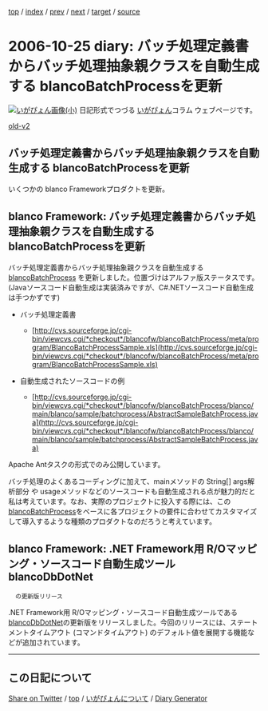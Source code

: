 [top](https://igapyon.github.io/diary/) 
 / [index](https://igapyon.github.io/diary/2006/index.html) 
 / [prev](https://igapyon.github.io/diary/2006/ig061020.html) 
 / [next](https://igapyon.github.io/diary/2006/ig061028.html) 
 / [target](https://igapyon.github.io/diary/2006/ig061025.html) 
 / [source](https://github.com/igapyon/diary/blob/gh-pages/2006/ig061025.html.src.md) 

2006-10-25 diary: バッチ処理定義書からバッチ処理抽象親クラスを自動生成する blancoBatchProcessを更新
=====================================================================================================
[![いがぴょん画像(小)](https://igapyon.github.io/diary/images/iga200306s.jpg "いがぴょん")](https://igapyon.github.io/diary/memo/memoigapyon.html) 日記形式でつづる [いがぴょん](https://igapyon.github.io/diary/memo/memoigapyon.html)コラム ウェブページです。

[old-v2](ig061025-orig.html)

## バッチ処理定義書からバッチ処理抽象親クラスを自動生成する blancoBatchProcessを更新

いくつかの blanco Frameworkプロダクトを更新。


## blanco Framework: バッチ処理定義書からバッチ処理抽象親クラスを自動生成する blancoBatchProcessを更新

バッチ処理定義書からバッチ処理抽象親クラスを自動生成する [blancoBatchProcess](http://www.igapyon.jp/blanco/blancobatchprocess.html) を更新しました。位置づけはアルファ版ステータスです。(Javaソースコード自動生成は実装済みですが、C#.NETソースコード自動生成は手つかずです)

* バッチ処理定義書
  
  * [http://cvs.sourceforge.jp/cgi-bin/viewcvs.cgi/*checkout*/blancofw/blancoBatchProcess/meta/program/BlancoBatchProcessSample.xls](http://cvs.sourceforge.jp/cgi-bin/viewcvs.cgi/*checkout*/blancofw/blancoBatchProcess/meta/program/BlancoBatchProcessSample.xls)
  

  
* 自動生成されたソースコードの例
  
  * [http://cvs.sourceforge.jp/cgi-bin/viewcvs.cgi/*checkout*/blancofw/blancoBatchProcess/blanco/main/blanco/sample/batchprocess/AbstractSampleBatchProcess.java](http://cvs.sourceforge.jp/cgi-bin/viewcvs.cgi/*checkout*/blancofw/blancoBatchProcess/blanco/main/blanco/sample/batchprocess/AbstractSampleBatchProcess.java)
  

Apache Antタスクの形式でのみ公開しています。

バッチ処理のよくあるコーディングに加えて、mainメソッドの String[] args解析部分 や usageメソッドなどのソースコードも自動生成される点が魅力的だと私は考えています。なお、実際のプロジェクトに投入する際には、この[blancoBatchProcess](http://www.igapyon.jp/blanco/blancobatchprocess.html)をベースに各プロジェクトの要件に合わせてカスタマイズして導入するような種類のプロダクトなのだろうと考えています。

## blanco Framework: .NET Framework用 R/Oマッピング・ソースコード自動生成ツール blancoDbDotNet
      の更新版リリース

.NET Framework用 R/Oマッピング・ソースコード自動生成ツールである [blancoDbDotNet](http://www.igapyon.jp/blanco/blancodbdotnet.html)の更新版をリリースしました。今回のリリースには、ステートメントタイムアウト (コマンドタイムアウト) のデフォルト値を展開する機能などが追加されています。

----------------------------------------------------------------------------------------------------

## この日記について

[Share on Twitter](https://twitter.com/intent/tweet?hashtags=igapyon%2Cdiary%2C%E3%81%84%E3%81%8C%E3%81%B4%E3%82%87%E3%82%93&text=%E3%83%90%E3%83%83%E3%83%81%E5%87%A6%E7%90%86%E5%AE%9A%E7%BE%A9%E6%9B%B8%E3%81%8B%E3%82%89%E3%83%90%E3%83%83%E3%83%81%E5%87%A6%E7%90%86%E6%8A%BD%E8%B1%A1%E8%A6%AA%E3%82%AF%E3%83%A9%E3%82%B9%E3%82%92%E8%87%AA%E5%8B%95%E7%94%9F%E6%88%90%E3%81%99%E3%82%8B+blancoBatchProcess%E3%82%92%E6%9B%B4%E6%96%B0&url=https%3A%2F%2Figapyon.github.io%2Fdiary%2F2006%2Fig061025.html) / [top](../index.html/) / [いがぴょんについて](https://igapyon.github.io/diary/memo/memoigapyon.html) / [Diary Generator](https://github.com/igapyon/igapyonv3)
